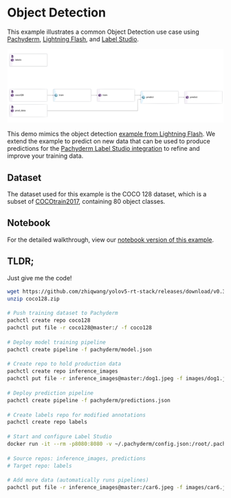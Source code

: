 # Object Detection

This example illustrates a common Object Detection use case using [Pachyderm](https://www.pachyderm.com/), [Lightning Flash](https://lightning-flash.readthedocs.io/en/latest/), and [Label Studio](https://labelstud.io/). 

<p align="center">
	<img src='images/diagram.png' width='600' title='Pachyderm'>
</p>

This demo mimics the object detection [example from Lightning Flash](https://lightning-flash.readthedocs.io/en/stable/reference/object_detection.html#example). We extend the example to predict on new data that can be used to produce predictions for the [Pachyderm Label Studio integration](https://github.com/pachyderm/label-studio) to refine and improve your training data.

## Dataset
The dataset used for this example is the COCO 128 dataset, which is a subset of [COCOtrain2017](https://cocodataset.org/), containing 80 object classes. 

## Notebook
For the detailed walkthrough, view our [notebook version of this example](Object%20Detection%20Example.ipynb). 

## TLDR; 
Just give me the code!

```bash
wget https://github.com/zhiqwang/yolov5-rt-stack/releases/download/v0.3.0/coco128.zip
unzip coco128.zip

# Push training dataset to Pachyderm
pachctl create repo coco128
pachctl put file -r coco128@master:/ -f coco128

# Deploy model training pipeline
pachctl create pipeline -f pachyderm/model.json

# Create repo to hold production data
pachctl create repo inference_images
pachctl put file -r inference_images@master:/dog1.jpeg -f images/dog1.jpeg

# Deploy prediction pipeline
pachctl create pipeline -f pachyderm/predictions.json

# Create labels repo for modified annotations
pachctl create repo labels

# Start and configure Label Studio
docker run -it --rm -p8080:8080 -v ~/.pachyderm/config.json:/root/.pachyderm/config.json --device=/dev/fuse --cap-add SYS_ADMIN --name label-studio --entrypoint=/usr/local/bin/label-studio jimmywhitaker/label-studio:pach2.2-ls1.4v3

# Source repos: inference_images, predictions
# Target repo: labels

# Add more data (automatically runs pipelines)
pachctl put file -r inference_images@master:/car6.jpeg -f images/car6.jpeg
```